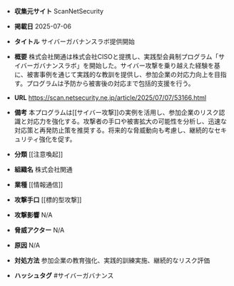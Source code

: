 - **収集元サイト**
ScanNetSecurity

- **掲載日**
2025-07-06

- **タイトル**
サイバーガバナンスラボ提供開始

- **概要**
株式会社関通は株式会社CISOと提携し、実践型会員制プログラム「サイバーガバナンスラボ」を開始した。サイバー攻撃を乗り越えた経験を基に、被害事例を通じて実践的な教訓を提供し、参加企業の対応力向上を目指す。プログラムは予防から被害後の対応まで包括的支援を行う。

- **URL**
https://scan.netsecurity.ne.jp/article/2025/07/07/53166.html

- **備考**
本プログラムは[[サイバー攻撃]]の実例を活用し、参加企業のリスク認識と対応力を強化する。攻撃者の手口や被害拡大の可能性を分析し、迅速な対応策と再発防止策を推奨する。将来的な脅威動向も考慮し、継続的なセキュリティ強化を促す。

- **分類**
[[注意喚起]]

- **組織名**
株式会社関通

- **業種**
[[情報通信]]

- **攻撃手口**
[[標的型攻撃]]

- **攻撃影響**
N/A

- **脅威アクター**
N/A

- **原因**
N/A

- **対処方法**
参加企業の教育強化、実践的訓練実施、継続的なリスク評価

- **ハッシュタグ**
#サイバーガバナンス
